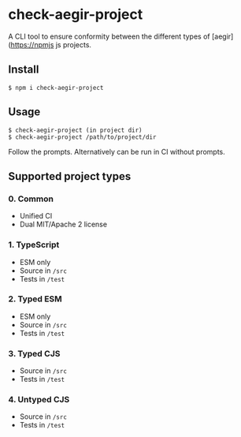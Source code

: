 # check-aegir-project

A CLI tool to ensure conformity between the different types of [aegir]([https://npmjs](https://www.npmjs.com/package/aegir) js projects.

## Install

```console
$ npm i check-aegir-project
```

## Usage

```console
$ check-aegir-project (in project dir)
$ check-aegir-project /path/to/project/dir
```

Follow the prompts.  Alternatively can be run in CI without prompts.

## Supported project types

### 0. Common

* Unified CI
* Dual MIT/Apache 2 license

### 1. TypeScript

* ESM only
* Source in `/src`
* Tests in `/test`

### 2. Typed ESM

* ESM only
* Source in `/src`
* Tests in `/test`

### 3. Typed CJS

* Source in `/src`
* Tests in `/test`

### 4. Untyped CJS

* Source in `/src`
* Tests in `/test`
